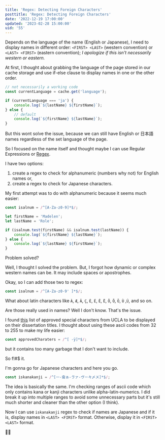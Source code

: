 ```yaml
---
title: 'Regex: Detecting Foreign Characters'
posttitle: 'Regex: Detecting Foreign Characters'
date: '2022-12-19 17:00:00'
updated: '2023-02-28 15:00:00'
uid: '55'
---
```


Depends on the language of the name (English or Japanese), I need to display names in different order: `<FIRST> <LAST>` (western convention) or `<LAST> <FIRST>` (eastern convention); _I apologize if this isn't necessarily western or eastern._

At first, I thought about grabbing the language of the page stored in our cache storage and use if-else clause to display names in one or the other order.

```js
// not necessarily a working code
const currentLanguage = cache.get('language');

if (currentLanguage === 'ja') {
    console.log(`${lastName} ${firstName}`);
} else {
    // default
    console.log(`${firstName} ${lastName}`);
}
```

But this wont solve the issue, because we can still have English or 日本語 names regardless of the set language of the page.

So I focused on the name itself and thought maybe I can use Regular Expressions or [Regex](https://en.wikipedia.org/wiki/Regular_expression).

I have two options:

1. create a regex to check for alphanumeric (numbers why not) for English names or,
2. create a regex to check for Japanese characters.

My first attempt was to do with alphanumeric because it seems much easier:

```js
const isalnum = /^[A-Za-z0-9]*$/;

let firstName = 'Madelen';
let lastName = 'Role';

if (isalnum.test(firstName) && isalnum.test(lastName)) {
    console.log(`${firstName} ${lastName}`);
} else {
    console.log(`${lastName} ${firstName}`);
}
```

Problem solved?

Well, I thought I solved the problem. But, I forgot how dynamic or complex western names can be.
It may include spaces or apostrophes.

Okay, so I can add those two to regex:

```js
const isalnum = /^[A-Za-z0-9' ]*$/;
```

What about latin characters like `À`, `Æ`, `Â`, `Ç`, `È`, `É`, `Ê`, `Ë`, `Ô`, `Õ`, `Ö`, `Ù` ,`Ú`, and so on.

Are those really used in names? Well I don't know. That's the issue.

I found [this](https://grad.ucla.edu/gasaa/etd/specialcharacters.pdf) list of approved special characters from UCLA to be displayed on their dissertation titles. I thought about using these ascii codes from 32 to 255 to make my life easier:

```js
const approvedCharaters = /^[ -ÿ]*$/;
```

but it contains too many garbage that I don't want to include.

So f!#$ it.

I'm gonna go for Japanese characters and here you go.

```js
const iskanakanji = /^[一-龠ぁ-ゔァ-ヴー々〆〤]*$/;
```

The idea is basically the same. I'm checking ranges of ascii code which only contains kana or kanji characters unlike alpha-latin-numerics. I did break it up into multiple ranges to avoid some unnecessary parts but it's still much shorter and cleaner than the other option (I think).

Now I can use `iskanakanji` regex to check if names are Japanese and if it is, display names in `<LAST> <FIRST>` format. Otherwise, display it in `<FIRST> <LAST>` format.

👍🏼
